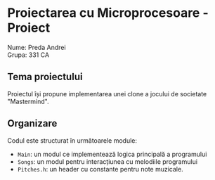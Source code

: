 # Proiectarea cu Microprocesoare - Proiect

Nume: Preda Andrei  
Grupa: 331 CA

## Tema proiectului

Proiectul își propune implementarea unei clone a jocului de societate
"Mastermind".

## Organizare

Codul este structurat în următoarele module:

- `Main`: un modul ce implementează logica principală a programului
- `Songs`: un modul pentru interacțiunea cu melodiile programului
- `Pitches.h`: un header cu constante pentru note muzicale.
